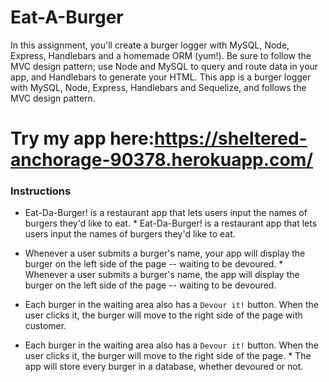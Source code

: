 # Eat-A-Burger

In this assignment, you'll create a burger logger with MySQL, Node, Express, Handlebars and a homemade ORM (yum!). Be sure to follow the MVC design pattern; use Node and MySQL to query and route data in your app, and Handlebars to generate your HTML.	This app is a burger logger with MySQL, Node, Express, Handlebars and Sequelize, and follows the MVC design pattern.

# Try my app here:https://sheltered-anchorage-90378.herokuapp.com/

### Instructions	


* Eat-Da-Burger! is a restaurant app that lets users input the names of burgers they'd like to eat.	* Eat-Da-Burger! is a restaurant app that lets users input the names of burgers they'd like to eat.


* Whenever a user submits a burger's name, your app will display the burger on the left side of the page -- waiting to be devoured.	* Whenever a user submits a burger's name, the app will display the burger on the left side of the page -- waiting to be devoured.

* Each burger in the waiting area also has a `Devour it!` button. When the user clicks it, the burger will move to the right side of the page with customer.


* Each burger in the waiting area also has a `Devour it!` button. When the user clicks it, the burger will move to the right side of the page.	* The app will store every burger in a database, whether devoured or not.

